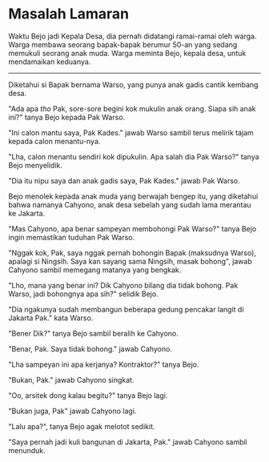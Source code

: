 # Masalah Lamaran



Waktu Bejo jadi Kepala Desa, dia pernah didatangi ramai-ramai oleh warga. Warga membawa seorang bapak-bapak berumur 50-an yang sedang memukuli seorang anak muda. Warga meminta Bejo, kepala desa, untuk mendamaikan keduanya.

***

Diketahui si Bapak bernama Warso, yang punya anak gadis cantik kembang desa.

"Ada apa *tho* Pak, sore-sore begini kok mukulin anak orang. Siapa sih anak ini?" tanya Bejo kepada Pak Warso.

"Ini calon mantu saya, Pak Kades." jawab Warso sambil terus melirik tajam kepada calon menantu-nya.

"Lha, calon menantu sendiri kok dipukulin. Apa salah dia Pak Warso?" tanya Bejo menyelidik.

"Dia itu nipu saya dan anak gadis saya, Pak Kades." jawab Pak Warso.

Bejo menolek kepada anak muda yang berwajah bengep itu, yang diketahui bahwa namanya Cahyono, anak desa sebelah yang sudah lama merantau ke Jakarta.

"Mas Cahyono, apa benar sampeyan membohongi Pak Warso?" tanya Bejo ingin memastikan tuduhan Pak Warso.

"Nggak kok, Pak, saya nggak pernah bohongin Bapak (maksudnya Warso), apalagi si Ningsih. Saya kan sayang sama Ningsih, masak bohong", jawab Cahyono sambil memegang matanya yang bengkak.

"Lho, mana yang benar ini? Dik Cahyono bilang dia tidak bohong. Pak Warso, jadi  bohongnya apa sih?" selidik Bejo.

"Dia ngakunya sudah membangun beberapa gedung pencakar langit di Jakarta Pak." kata Warso.

"Bener Dik?" tanya Bejo sambil beralih ke Cahyono.

"Benar, Pak. Saya tidak bohong." jawab Cahyono.

"Lha sampeyan ini apa kerjanya? Kontraktor?" tanya Bejo.

"Bukan, Pak." jawab Cahyono singkat.

"Oo, arsitek dong kalau begitu?" tanya Bejo lagi.

"Bukan juga, Pak" jawab Cahyono lagi.

"Lalu apa?", tanya Bejo agak melotot sedikit.

"Saya pernah jadi kuli bangunan di Jakarta, Pak." jawab Cahyono sambil menunduk.
